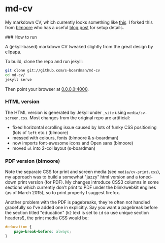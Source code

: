 # md-cv

My markdown CV, which currently looks something like [this](http://s-boardman.io/cv/). I forked this from [blmoore](https/github.com/blmoore) who has a useful [blog post](http://blm.io/blog/markdown-academic-cv/) for setup details.

### How to run 

A (jekyll-based) markdown CV tweaked slightly from the great design by [elipapa](https://github.com/elipapa/markdown-cv).

To build, clone the repo and run jekyll:

```bash
git clone git://github.com/s-boardman/md-cv
cd md-cv/
jekyll serve
```

Then point your browser at [0.0.0.0:4000](0.0.0.0:4000).

### HTML version

The HTML version is generated by Jekyll under `_site` using `media/cv-screen.css`. Most changes from the original repo are artificial:

* fixed horizontal scrolling issue caused by lots of funky CSS positioning (lots of `left` etc.) (blmoore)
* messed with colours, fonts (blmoore & s-boardman)
* now imports font-awesome icons and Open sans (blmoore)
* moved `ul` into 2-col layout (s-boardman)

### PDF version (blmoore)

Note the separate CSS for print and screen media (see `media/cv-print.css`), my approach was to build a somewhat "jazzy" html version and a toned-down print version (for PDF). My changes introduce CSS3 columns in some sections which currently don't print to PDF under the blink/webkit engines (as of March 2015), so to print properly I suggest firefox.

Another problem with the PDF is pagebreaks, they're often not handled gracefully so I've added one in explicitly. Say you want a pagebreak before the section titled "education" (`h2` text is set to `id` so use unique section headers!), the print media CSS would be:

```CSS
#education {
	page-break-before: always;
}
```
